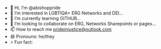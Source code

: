 - 👋 Hi, I’m @abishoppride
- 👀 I’m interested in LGBTIQA+ ERG Networks and DEI...
- 🌱 I’m currently learning GITHUB...
- 💞️ I’m looking to collaborate on ERG, Networks Sharepoints or pages...
- 📫 How to reach me prideinjustice@outlook.com
- 😄 Pronouns: he/they
- ⚡ Fun fact:

<!---
abishoppride/abishoppride is a ✨ special ✨ repository because its `README.md` (this file) appears on your GitHub profile.
You can click the Preview link to take a look at your changes.
--->
